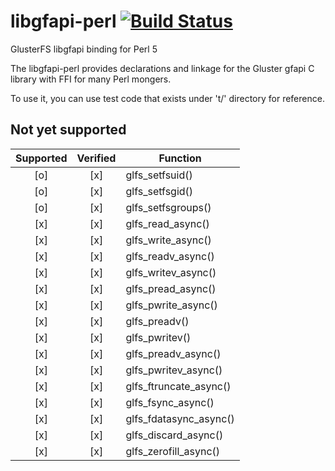 # libgfapi-perl [![Build Status](https://travis-ci.org/potatogim/libgfapi-perl.svg?branch=master)](https://travis-ci.org/potatogim/libgfapi-perl)

GlusterFS libgfapi binding for Perl 5

The libgfapi-perl provides declarations and linkage for the Gluster gfapi C library with FFI for many Perl mongers.

To use it, you can use test code that exists under 't/' directory for reference.

## Not yet supported

| Supported | Verified | Function |
|:---------:|:--------:| -------- |
| [o] | [x] | glfs_setfsuid() |
| [o] | [x] | glfs_setfsgid() |
| [o] | [x] | glfs_setfsgroups() |
| [x] | [x] | glfs_read_async() |
| [x] | [x] | glfs_write_async() |
| [x] | [x] | glfs_readv_async() |
| [x] | [x] | glfs_writev_async() |
| [x] | [x] | glfs_pread_async() |
| [x] | [x] | glfs_pwrite_async() |
| [x] | [x] | glfs_preadv() |
| [x] | [x] | glfs_pwritev() |
| [x] | [x] | glfs_preadv_async() |
| [x] | [x] | glfs_pwritev_async() |
| [x] | [x] | glfs_ftruncate_async() |
| [x] | [x] | glfs_fsync_async() |
| [x] | [x] | glfs_fdatasync_async() |
| [x] | [x] | glfs_discard_async() |
| [x] | [x] | glfs_zerofill_async() |
